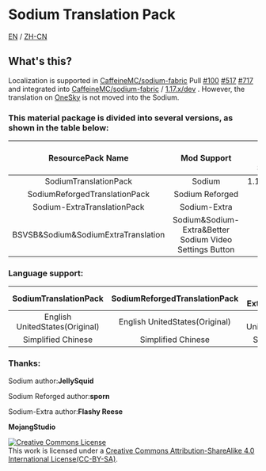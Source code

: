 # Sodium Translation Pack

[EN](https://github.com/TexBlock/SodiumTranslationPack/blob/master/README-EN.md) / [ZH-CN](https://gitee.com/TexTrue/SodiumTranslationPack/blob/master/README.md)
## What's this?

Localization is supported in [CaffeineMC/sodium-fabric](https://github.com/CaffeineMC/sodium-fabric) Pull [#100](https://github.com/CaffeineMC/sodium-fabric/pull/100) [#517](https://github.com/CaffeineMC/sodium-fabric/pull/517) [#717](https://github.com/CaffeineMC/sodium-fabric/pull/717) and integrated into [CaffeineMC/sodium-fabric](https://github.com/CaffeineMC/sodium-fabric) / [1.17.x/dev](https://github.com/CaffeineMC/sodium-fabric/tree/1.17.x/dev) . However, the translation on [OneSky](https://jellysquid.oneskyapp.com/collaboration/project?id=366422) is not moved into the Sodium.

### This material package is divided into several versions, as shown in the table below:

|       ResourcePack Name       |   Mod Support   | Game Version Support | ModLoader |
| :---------------------------: | :-------------: | :------------------: | :-------: |
|     SodiumTranslationPack     |     Sodium      |    1.16.x/1.17.x     |  Fabric   |
| SodiumReforgedTranslationPack | Sodium Reforged |        1.16.x        |   Forge   |
|  Sodium-ExtraTranslationPack  |  Sodium-Extra   |       1.17.x       |  Fabric   |
| BSVSB&Sodium&SodiumExtraTranslation | Sodium&Sodium-Extra&Better Sodium Video Settings Button |    1.17.x     |  Fabric   |



### Language support:

|     SodiumTranslationPack      | SodiumReforgedTranslationPack  | Sodium-ExtraTranslationPack  |
| :----------------------------: | :----------------------------: | :----------------------------------------: |
| English UnitedStates(Original) | English UnitedStates(Original) |       English UnitedStates(Original)       |
|       Simplified Chinese       |       Simplified Chinese       |             Simplified Chinese             |


### Thanks:

Sodium author:**JellySquid**

Sodium Reforged author:**sporn**

Sodium-Extra author:**Flashy Reese**

**MojangStudio**


<a rel="license" href="http://creativecommons.org/licenses/by-sa/4.0/"><img alt="Creative Commons License" style="border-width:0" src="https://i.creativecommons.org/l/by-sa/4.0/88x31.png" /></a><br />This work is licensed under a <a rel="license" href="http://creativecommons.org/licenses/by-sa/4.0/">Creative Commons Attribution-ShareAlike 4.0 International License(CC-BY-SA)</a>.
